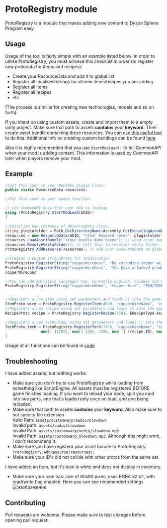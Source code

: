 # ProtoRegistry module

ProtoRegistry is a module that makes adding new content to Dyson Sphere Program easy.

## Usage

Usage of the tool is fairly simple with an example listed below. In order to utilise ProtoRegistry, you must achieve this checklist in order (to register new protodata for items and recipes):
- Create your ResourceData and add it to global list
- Register all localised strings for all new items/recipes you are adding
- Register all items 
- Register all recipes
- etc

(The process is similiar for creating new technologies, models and so on forth)

If you intent on using custom assets, create and import them to a empty unity project. Make sure that path to assets **contains** your **keyword**. Then create asset bundle containing these resources. You can use [this useful tool](https://thunderkit.thunderstore.io/package/CommonAPI/DSPEditorKit/) to do this. 
Additional info on creating custom buildings can be found [here](https://github.com/kremnev8/DSP-Mods/wiki/Creating-prefabs-to-for-machines)

Also it is highly recomended that you use `StartModLoad()` to tell CommonAPI when your mod is adding content. This information is used by CommonAPI later when players remove your mod.

## Example
```csharp
//put this code in your BepInEx plugin class:
public static ResourceData resources;

//Put this code in your awake function

// Let CommonAPI know that your mod is loading
using (ProtoRegistry.StartModLoad(GUID))
{

//Initilize new instance of ResourceData class.
string pluginfolder = Path.GetDirectoryName(Assembly.GetExecutingAssembly().Location);
resources = new ResourceData(GUID, "<Your Keyword here>", pluginfolder); // Make sure that the keyword you are using is not used by other mod authors.
resources.LoadAssetBundle("<Your bundle Name here>"); // Load asset bundle located near your assembly
resources.ResolveVertaFolder(); // Call this to resolver verta folder. You don't need to call this if you are not using .verta files 
ProtoRegistry.AddResource(resources); // Add your ResourceData to global list of resources

//Creates a custom stringProto for localisation
ProtoRegistry.RegisterString("copperWireDesc", "By extruding copper we can make a component which allows current to be carried"); 
ProtoRegistry.RegisterString("copperWireConc", "You have unlocked production of copper wire. Highly conductive materials are very useful when creating automated devices"); 
copperWireConc

//You can add multilple languages too. Currently English, Chinese and French are supported.
ProtoRegistry.RegisterString("copperWireName", "Copper Wire", "铜线/铜线", "Fil de Cuivre");


//Registers a new item using set parameters and loads it into the game
ItemProto wire = ProtoRegistry.RegisterItem(4500, "copperWireName", "copperWireDesc", "assets/example/copper_wire", 1711);
//Registers a new recipe using set parameters and loads it into the game
RecipeProto recipe = ProtoRegistry.RegisterRecipe(4501, ERecipeType.Assemble, 60, new[] { 1104 }, new[] { 2 }, new[] { wire.ID }, new[] { 1 }, "copperWireDesc"); 

//Registers a new technology using set parameters and loads it into the game
TechProto tech = ProtoRegistry.RegisterTech(1500, "copperWireName", "copperWireDesc", "copperWireConc", "assets/example/copper_wire", new[] {1},
                new[] {1202}, new[] {30}, 1200, new [] {recipe.ID}, new Vector2(9, -3));
}

```

Usage of all functions can be found in [code](https://github.com/kremnev8/CommonAPI/blob/master/CommonAPI/Systems/ProtoRegistrySystem/ProtoRegistry.cs)

## Troubleshooting
I have added assets, but nothing works.
- Make sure you don't try to use ProtoRegistry while loading from something like ScriptEngine. All assets must be registered BEFORE game finishes loading. If you want to reload your code, split you mod into two parts, one that's loaded only once on load, and one being reloaded.
- Make sure that path to assets **contains** your **keyword**. Also make sure to not specity file extension <br>
Valid Path: `assets/customwarp/audio/slowdown`<br>
Invalid path: `assets/audio/slowdown`<br>
Invalid Path: `assets/customwarp/audio/slowdown.mp3`<br>
Invalid Path: `assets/customwarp_slowdown.mp3`. Although this might work, I don't recommend it.<br>
- Make sure you have registerd your asset bundle to ProtoRegistry: ``` ProtoRegistry.AddResource(resources); ```
- Make sure your ID's did not collide with other protos from the same set.

I have added an Item, but it's icon is white and does not display in inventory.
- Make sure your icon has: size of 80x80 pixes, uses RGBA 32 bit, with read/write flag enabled. Here you can see recomended settings
![изображение](https://user-images.githubusercontent.com/12484618/151116615-a8119bc4-5bf3-44d6-aa60-20186e304d27.png)

## Contributing
Pull requests are welcome. Please make sure to test changes before opening pull request.
